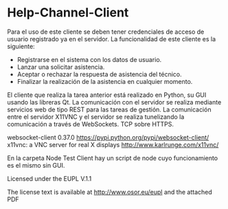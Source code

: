 # Help-Channel-Client

Para el uso de este cliente se deben tener credenciales de acceso de usuario registrado ya en el servidor.
La funcionalidad de este cliente es la siguiente:
- Registrarse en el sistema con los datos de usuario.
- Lanzar una solicitar asistencia.
- Aceptar o rechazar la respuesta de asistencia del técnico.
- Finalizar la realización de la asistencia en cualquier momento.

El cliente que realiza la tarea anterior está realizado en Python, su GUI usando las libreras Qt.
La comunicación con el servidor se realiza mediante servicios web de tipo REST para las tareas de gestión.
La comunicación entre el servidor X11VNC y el servidor se realiza tunelizando la comunicación a través de WebSockets. TCP sobre HTTPS.

websocket-client 0.37.0 
    https://pypi.python.org/pypi/websocket-client/ 
x11vnc: a VNC server for real X displays 
    http://www.karlrunge.com/x11vnc/

En la carpeta Node Test Client hay un script de node cuyo funcionamiento es el mismo sin GUI.

Licensed under the EUPL V.1.1

The license text is available at http://www.osor.eu/eupl and the attached PDF
